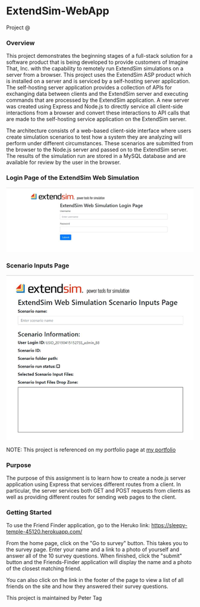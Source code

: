 # ExtendSim-WebApp

Project @


### Overview
This project demonstrates the beginning stages of a full-stack solution for a software product that is being developed to provide customers
of Imagine That, Inc. with the capability to remotely run ExtendSim simulations on a server from a browser. This project uses the ExtendSim ASP product which is installed on a server and is serviced by a self-hosting server application. The self-hosting 
server application provides a collection of APIs for exchanging data between clients and the ExtendSim server and executing commands that
are processed by the ExtendSim application. A new server was created using Express and Node.js to directly service all client-side interactions from a browser and convert these interactions to API calls that are made to the self-hosting service application on the ExtendSim server.

The architecture consists of a web-based client-side interface where users create simulation scenarios to test how a system they are analyzing will perform under different circumstances. These scenarios are submitted from the browser to the Node.js server and passed on to the ExtendSim server. The results of the simulation run are stored in a MySQL database and are available for review by the user in the browser.

### Login Page of the ExtendSim Web Simulation
![Home page Screenshot](/images/ExtendSimWebAppLoginPage.jpeg)

### Scenario Inputs Page
![Survey Screenshot](/images/ExtendSimWebAppScenarioInputsPage.jpeg)

NOTE: This project is referenced on my portfolio page at [my portfolio](https://phtag.github.io/Updated-portfolio/)

### Purpose
The purpose of this assignment is to learn how to create a node.js server application using Express that services different routes from a client. In particular, the server services both GET and POST requests from clients as well as providing different routes for sending web pages to the client.

### Getting Started
To use the Friend Finder application, go to the Heruko link: https://sleepy-temple-45120.herokuapp.com/

From the home page, click on the "Go to survey" button. This takes you to the survey page. Enter your name and a link to a photo of yourself and answer all of the 10 survey questions. When finished, click the "submit" button and the Friends-Finder application will display the name and a photo of the closest matching friend.

You can also click on the link in the footer of the page to view a list of all friends on the site and how they answered their survey questions.

This project is maintained by Peter Tag
